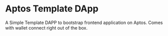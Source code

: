 # Aptos Template DApp

A Simple Template DAPP to bootstrap frontend application on Aptos. Comes with wallet connect right out of the box.
